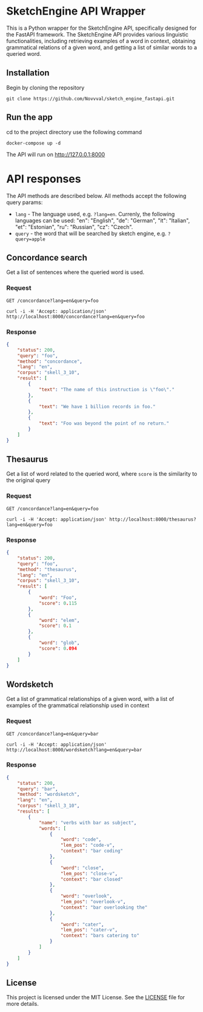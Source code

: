 # SketchEngine API Wrapper

This is a Python wrapper for the SketchEngine API, specifically designed for 
the FastAPI framework. The SketchEngine API provides various linguistic 
functionalities, including retrieving examples of a word in context, 
obtaining grammatical relations of a given word, and getting a list of 
similar words to a queried word.

## Installation

Begin by cloning the repository

    git clone https://github.com/Novvval/sketch_engine_fastapi.git

## Run the app

cd to the project directory use the following command

    docker-compose up -d

The API will run on http://127.0.0.1:8000

# API responses

The API methods are described below.
All methods accept the following query params:
* `lang` - The language used, e.g. `?lang=en`.
Currenly, the following languages can be used:
"en": "English", "de": "German", "it": "Italian", "et": "Estonian", 
"ru": "Russian", "cz": "Czech".
* `query` - the word that will be searched by sketch engine, e.g. `?query=apple`

## Concordance search

Get a list of sentences where the queried word is used.

### Request

`GET /concordance?lang=en&query=foo`

    curl -i -H 'Accept: application/json' http://localhost:8000/concordance?lang=en&query=foo

### Response

```json
{
    "status": 200,
    "query": "foo",
    "method": "concordance",
    "lang": "en",
    "corpus": "skell_3_10",
    "result": [
        {
            "text": "The name of this instruction is \"foo\"."
        },
        {
            "text": "We have 1 billion records in foo."
        },
        {
            "text": "Foo was beyond the point of no return."
        }
    ]
}
```

## Thesaurus

Get a list of word related to the queried word, where `score` is the similarity to the 
original query

### Request

`GET /concordance?lang=en&query=foo`

    curl -i -H 'Accept: application/json' http://localhost:8000/thesaurus?lang=en&query=foo

### Response

```json
{
    "status": 200,
    "query": "foo",
    "method": "thesaurus",
    "lang": "en",
    "corpus": "skell_3_10",
    "result": [
        {
            "word": "Foo",
            "score": 0.115
        },
        {
            "word": "elem",
            "score": 0.1
        },
        {
            "word": "glob",
            "score": 0.094
        }
    ]
}
```

## Wordsketch

Get a list of grammatical relationships of a given word, with a list of examples
of the grammatical relationship used in context

### Request

`GET /concordance?lang=en&query=bar`

    curl -i -H 'Accept: application/json' http://localhost:8000/wordsketch?lang=en&query=bar

### Response

```json
{
    "status": 200,
    "query": "bar",
    "method": "wordsketch",
    "lang": "en",
    "corpus": "skell_3_10",
    "results": [
        {
            "name": "verbs with bar as subject",
            "words": [
                {
                    "word": "code",
                    "lem_pos": "code-v",
                    "context": "bar coding"
                },
                {
                    "word": "close",
                    "lem_pos": "close-v",
                    "context": "bar closed"
                },
                {
                    "word": "overlook",
                    "lem_pos": "overlook-v",
                    "context": "bar overlooking the"
                },
                {
                    "word": "cater",
                    "lem_pos": "cater-v",
                    "context": "bars catering to"
                }
            ]
        }
    ]
}
```

## License

This project is licensed under the MIT License. See the [LICENSE](LICENSE.txt) file for more details.
